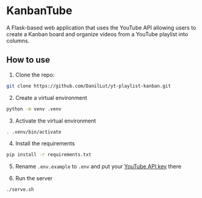 # KanbanTube

A Flask-based web application that uses the YouTube API allowing users to create a Kanban board and organize videos from a YouTube playlist into columns.

## How to use

1. Clone the repo:

```bash
git clone https://github.com/DanilLut/yt-playlist-kanban.git
```

2. Create a virtual environment

```bash
python -m venv .venv
```

3. Activate the virtual environment

```bash
. .venv/bin/activate
```

4. Install the requirements

```bash
pip install -r requirements.txt
```

5. Rename `.env.example` to `.env` and put your [YouTube API key](https://console.cloud.google.com/apis/library) there

5. Run the server

```bash
./serve.sh
```
